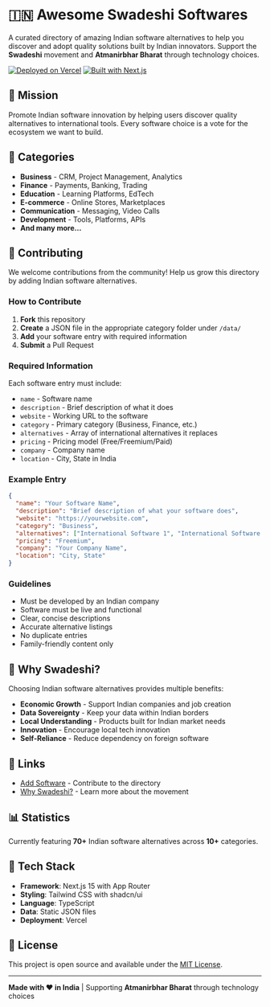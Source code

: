 # 🇮🇳 Awesome Swadeshi Softwares

A curated directory of amazing Indian software alternatives to help you discover and adopt quality solutions built by Indian innovators. Support the **Swadeshi** movement and **Atmanirbhar Bharat** through technology choices.

[![Deployed on Vercel](https://img.shields.io/badge/Deployed%20on-Vercel-black?style=for-the-badge&logo=vercel)](https://vercel.com/shyam-vermas-projects/v0-new-software-directory)
[![Built with Next.js](https://img.shields.io/badge/Built%20with-Next.js-black?style=for-the-badge&logo=next.js)](https://nextjs.org)

## 🎯 Mission

Promote Indian software innovation by helping users discover quality alternatives to international tools. Every software choice is a vote for the ecosystem we want to build.

## 📂 Categories

- **Business** - CRM, Project Management, Analytics
- **Finance** - Payments, Banking, Trading
- **Education** - Learning Platforms, EdTech
- **E-commerce** - Online Stores, Marketplaces
- **Communication** - Messaging, Video Calls
- **Development** - Tools, Platforms, APIs
- **And many more...**

## 🤝 Contributing

We welcome contributions from the community! Help us grow this directory by adding Indian software alternatives.

### How to Contribute

1. **Fork** this repository
2. **Create** a JSON file in the appropriate category folder under `/data/`
3. **Add** your software entry with required information
4. **Submit** a Pull Request

### Required Information

Each software entry must include:

- `name` - Software name
- `description` - Brief description of what it does
- `website` - Working URL to the software
- `category` - Primary category (Business, Finance, etc.)
- `alternatives` - Array of international alternatives it replaces
- `pricing` - Pricing model (Free/Freemium/Paid)
- `company` - Company name
- `location` - City, State in India

### Example Entry

```json
{
  "name": "Your Software Name",
  "description": "Brief description of what your software does",
  "website": "https://yourwebsite.com",
  "category": "Business",
  "alternatives": ["International Software 1", "International Software 2"],
  "pricing": "Freemium",
  "company": "Your Company Name",
  "location": "City, State"
}
```

### Guidelines

- Must be developed by an Indian company
- Software must be live and functional
- Clear, concise descriptions
- Accurate alternative listings
- No duplicate entries
- Family-friendly content only

## 🚀 Why Swadeshi?

Choosing Indian software alternatives provides multiple benefits:

- **Economic Growth** - Support Indian companies and job creation
- **Data Sovereignty** - Keep your data within Indian borders
- **Local Understanding** - Products built for Indian market needs
- **Innovation** - Encourage local tech innovation
- **Self-Reliance** - Reduce dependency on foreign software

## 🔗 Links

- [Add Software](./app/about/page.tsx) - Contribute to the directory
- [Why Swadeshi?](./app/why-swadeshi/page.tsx) - Learn more about the movement

## 📊 Statistics

Currently featuring **70+** Indian software alternatives across **10+** categories.

## 🎨 Tech Stack

- **Framework**: Next.js 15 with App Router
- **Styling**: Tailwind CSS with shadcn/ui
- **Language**: TypeScript
- **Data**: Static JSON files
- **Deployment**: Vercel

## 📜 License

This project is open source and available under the [MIT License](LICENSE).

---

**Made with ❤️ in India** | Supporting **Atmanirbhar Bharat** through technology choices